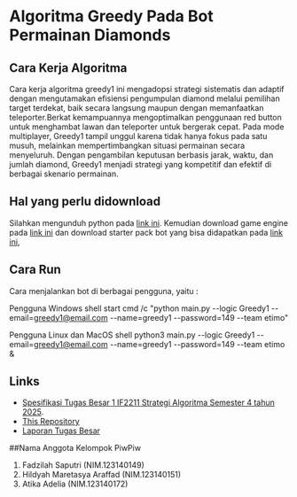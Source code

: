 # Algoritma Greedy Pada Bot Permainan Diamonds
## Cara Kerja Algoritma
Cara kerja algoritma greedy1 ini mengadopsi strategi sistematis dan adaptif dengan mengutamakan efisiensi pengumpulan diamond melalui pemilihan target terdekat, baik secara langsung maupun dengan memanfaatkan teleporter.Berkat kemampuannya mengoptimalkan penggunaan red button untuk menghambat lawan dan teleporter untuk bergerak cepat. Pada mode multiplayer, Greedy1 tampil unggul karena tidak hanya fokus pada satu musuh, melainkan mempertimbangkan situasi permainan secara menyeluruh. Dengan pengambilan keputusan berbasis jarak, waktu, dan jumlah diamond, Greedy1 menjadi strategi yang kompetitif dan efektif di berbagai skenario permainan.

## Hal yang perlu didownload

Silahkan mengunduh python pada [link ini](https://www.python.org/downloads/). Kemudian download game engine pada [link ini](https://github.com/haziqam/tubes1-IF2211-game-engine/releases/tag/v1.1.0) dan download starter pack bot yang bisa didapatkan pada [link ini](https://github.com/haziqam/tubes1-IF2211-bot-starter-pack/releases/tag/v1.0.1), 

## Cara Run

Cara menjalankan bot di berbagai pengguna, yaitu : 

Pengguna Windows
shell
start cmd /c "python main.py --logic Greedy1 --email=greedy1@email.com --name=greedy1 --password=149 --team etimo"


Pengguna Linux dan MacOS
shell
python3 main.py --logic Greedy1 --email=greedy1@email.com --name=greedy1 --password=149 --team etimo &


## Links
- [Spesifikasi Tugas Besar 1 IF2211 Strategi Algoritma Semester 4 tahun 2025](https://docs.google.com/document/d/13cbmMVXviyu8eKQ6heqgDzt4JNNMeAZO/edit).
- [This Repository](https://github.com/16-172-Atika-Adelia/Tubes1_PiwPiw)
- [Laporan Tugas Besar](https://docs.google.com/document/d/1ec-niugHqByDcoTNUn-lEtTWevD6_lkJqNaLj-Ks3SM/edit?usp=sharing)

##Nama Anggota Kelompok PiwPiw 
1. Fadzilah Saputri (NIM.123140149)
2. Hildyah Maretasya Araffad (NIM.123140151)
3. Atika Adelia (NIM.123140172)
